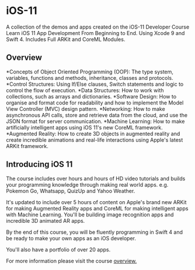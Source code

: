 # iOS-11
A collection of the demos and apps created on the iOS-11 Developer Course
Learn iOS 11 App Development From Beginning to End. Using Xcode 9 and Swift 4. Includes Full ARKit and CoreML Modules.

## Overview

*Concepts of Object Oriented Programming (OOP): The type system, variables, functions and methods, inheritance, classes and protocols.
*Control Structures: Using If/­Else clauses, Switch statements and logic to control the flow of execution.
*Data Structures: How to work with collections, such as arrays and dictionaries.
*Software Design: How to organise and format code for readability and how to implement the Model View­ Controller (MVC) design pattern.
*Networking: How to make asynchronous API calls, store and retrieve data from the cloud, and use the JSON format for server communication.
*Machine Learning: How to make artificially intelligent apps using iOS 11's new CoreML framework.
*Augmented Reality: How to create 3D objects in augmented reality and create incredible animations and real-life interactions using Apple's latest ARKit framework.

## Introducing iOS 11

The course includes over hours and hours of HD video tutorials and builds your programming knowledge through making real world apps. e.g. Pokemon Go, Whatsapp, QuizUp and Yahoo Weather.

It's updated to include over 5 hours of content on Apple's brand new ARKit for making Augmented Reality apps and CoreML for making intelligent apps with Machine Learning. You'll be building image recognition apps and incredible 3D animated AR apps.

By the end of this course, you will be fluently programming in Swift 4 and be ready to make your own apps as an iOS developer.

You'll also have a portfolio of over 20 apps.

For more information please visit the course [overview.](https://www.udemy.com/ios-11-app-development-bootcamp/)
